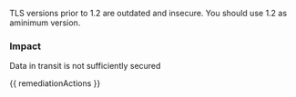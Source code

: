 
TLS versions prior to 1.2 are outdated and insecure. You should use 1.2 as aminimum version.

### Impact
Data in transit is not sufficiently secured

<!-- DO NOT CHANGE -->
{{ remediationActions }}

